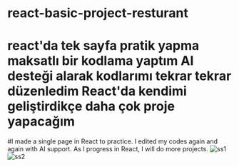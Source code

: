 # react-basic-project-resturant
# react'da tek sayfa pratik yapma maksatlı bir kodlama yaptım AI desteği alarak kodlarımı tekrar tekrar düzenledim React'da kendimi geliştirdikçe daha çok proje yapacağım
#I made a single page in React to practice. I edited my codes again and again with AI support. As I progress in React, I will do more projects.
![ss1](https://github.com/yusuftrg13/react-basic-project-resturant/assets/132002974/25bfb966-9de1-4731-9d4b-c082887b6bce)
![ss2](https://github.com/yusuftrg13/react-basic-project-resturant/assets/132002974/142ba7d7-a878-492a-8194-85e8f4f4ec68)

